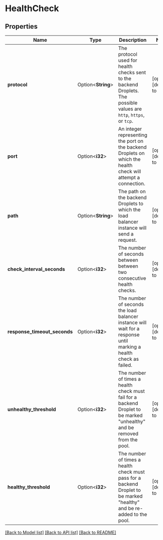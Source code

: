 # HealthCheck

## Properties

Name | Type | Description | Notes
------------ | ------------- | ------------- | -------------
**protocol** | Option<**String**> | The protocol used for health checks sent to the backend Droplets. The possible values are `http`, `https`, or `tcp`. | [optional][default to Http]
**port** | Option<**i32**> | An integer representing the port on the backend Droplets on which the health check will attempt a connection. | [optional][default to 80]
**path** | Option<**String**> | The path on the backend Droplets to which the load balancer instance will send a request. | [optional][default to /]
**check_interval_seconds** | Option<**i32**> | The number of seconds between between two consecutive health checks. | [optional][default to 10]
**response_timeout_seconds** | Option<**i32**> | The number of seconds the load balancer instance will wait for a response until marking a health check as failed. | [optional][default to 5]
**unhealthy_threshold** | Option<**i32**> | The number of times a health check must fail for a backend Droplet to be marked \"unhealthy\" and be removed from the pool. | [optional][default to 5]
**healthy_threshold** | Option<**i32**> | The number of times a health check must pass for a backend Droplet to be marked \"healthy\" and be re-added to the pool. | [optional][default to 3]

[[Back to Model list]](../README.md#documentation-for-models) [[Back to API list]](../README.md#documentation-for-api-endpoints) [[Back to README]](../README.md)


